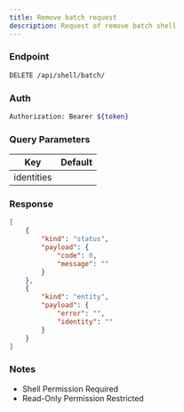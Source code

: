 ```yaml
---
title: Remove batch request
description: Request of remove batch shell
---
```


### Endpoint

```bash
DELETE /api/shell/batch/
```

### Auth

```bash
Authorization: Bearer ${token}
```

### Query Parameters

| Key | Default |
|-----|---------|
| identities |  |

### Response

```json [Json]
[
    {
        "kind": "status",
        "payload": {
            "code": 0,
            "message": ""
        }
    },
    {
        "kind": "entity",
        "payload": {
            "error": "",
            "identity": ""
        }
    }
]
```

### Notes

- Shell Permission Required
- Read-Only Permission Restricted
